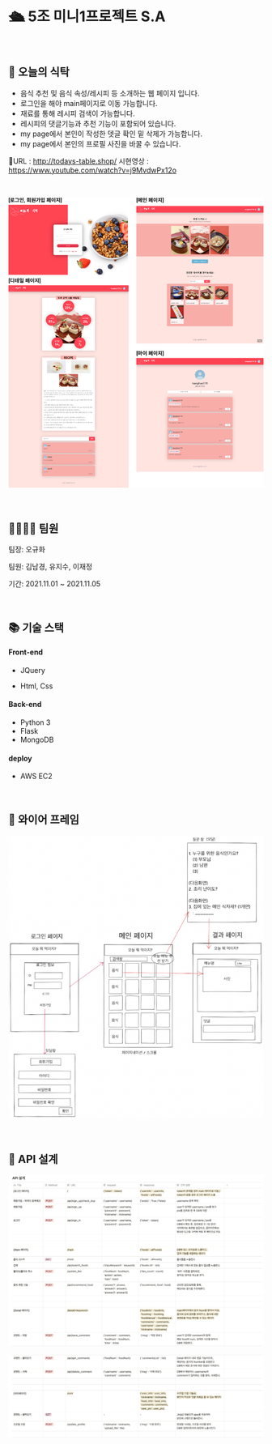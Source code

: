# 🛳 5조 미니1프로젝트 S.A

<br />

## 🎯 오늘의 식탁

- 음식 추천 및 음식 속성/레시피 등 소개하는 웹 페이지 입니다.
- 로그인을 해야 main페이지로 이동 가능합니다.
- 재료를 통해 레시피 검색이 가능합니다.
- 레시피의 댓글기능과 추천 기능이 포함되어 있습니다.
- my page에서 본인이 작성한 뎃글 확인 밑 삭제가 가능합니다.
- my page에서 본인의 프로필 사진을 바꿀 수 있습니다.

 🧁URL : http://todays-table.shop/
 시현영상 : https://www.youtube.com/watch?v=j9MvdwPx12o

<br />

![preview](./static/imgs/preview.png)



<br />

## 👨‍👨‍👧‍👧  팀원

팀장: 오규화

팀원: 김남경, 유지수, 이재정

기간: 2021.11.01 ~ 2021.11.05

<br />



## 📚 기술 스택

#### Front-end

- JQuery

- Html, Css

#### Back-end

- Python 3
- Flask
- MongoDB

#### deploy

- AWS EC2


<br />

## 📑 와이어 프레임

![와이어프레임](./static/imgs/와이어프레임.png)

<br />

## 👀 API 설계

![API설계](./static/imgs/API설계.png)

![API설계2](./static/imgs/API설계2.png)